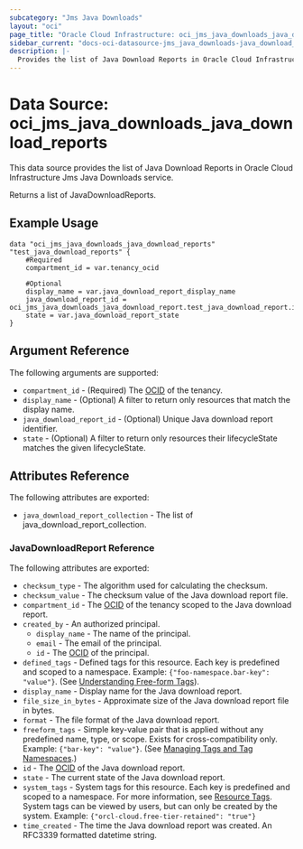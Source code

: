 ```yaml
---
subcategory: "Jms Java Downloads"
layout: "oci"
page_title: "Oracle Cloud Infrastructure: oci_jms_java_downloads_java_download_reports"
sidebar_current: "docs-oci-datasource-jms_java_downloads-java_download_reports"
description: |-
  Provides the list of Java Download Reports in Oracle Cloud Infrastructure Jms Java Downloads service
---
```


# Data Source: oci_jms_java_downloads_java_download_reports
This data source provides the list of Java Download Reports in Oracle Cloud Infrastructure Jms Java Downloads service.

Returns a list of JavaDownloadReports.


## Example Usage

```hcl
data "oci_jms_java_downloads_java_download_reports" "test_java_download_reports" {
	#Required
	compartment_id = var.tenancy_ocid

	#Optional
	display_name = var.java_download_report_display_name
	java_download_report_id = oci_jms_java_downloads_java_download_report.test_java_download_report.id
	state = var.java_download_report_state
}
```

## Argument Reference

The following arguments are supported:

* `compartment_id` - (Required) The [OCID](https://docs.cloud.oracle.com/iaas/Content/General/Concepts/identifiers.htm) of the tenancy. 
* `display_name` - (Optional) A filter to return only resources that match the display name.
* `java_download_report_id` - (Optional) Unique Java download report identifier.
* `state` - (Optional) A filter to return only resources their lifecycleState matches the given lifecycleState.


## Attributes Reference

The following attributes are exported:

* `java_download_report_collection` - The list of java_download_report_collection.

### JavaDownloadReport Reference

The following attributes are exported:

* `checksum_type` - The algorithm used for calculating the checksum.
* `checksum_value` - The checksum value of the Java download report file.
* `compartment_id` - The [OCID](https://docs.cloud.oracle.com/iaas/Content/General/Concepts/identifiers.htm) of the tenancy scoped to the Java download report. 
* `created_by` - An authorized principal.
	* `display_name` - The name of the principal.
	* `email` - The email of the principal.
	* `id` - The [OCID](https://docs.cloud.oracle.com/iaas/Content/General/Concepts/identifiers.htm) of the principal.
* `defined_tags` - Defined tags for this resource. Each key is predefined and scoped to a namespace. Example: `{"foo-namespace.bar-key": "value"}`. (See [Understanding Free-form Tags](https://docs.cloud.oracle.com/iaas/Content/Tagging/Tasks/managingtagsandtagnamespaces.htm)). 
* `display_name` - Display name for the Java download report.
* `file_size_in_bytes` - Approximate size of the Java download report file in bytes.
* `format` - The file format of the Java download report.
* `freeform_tags` - Simple key-value pair that is applied without any predefined name, type, or scope. Exists for cross-compatibility only. Example: `{"bar-key": "value"}`. (See [Managing Tags and Tag Namespaces](https://docs.cloud.oracle.com/iaas/Content/Tagging/Concepts/understandingfreeformtags.htm).) 
* `id` - The [OCID](https://docs.cloud.oracle.com/iaas/Content/General/Concepts/identifiers.htm) of the Java download report. 
* `state` - The current state of the Java download report.
* `system_tags` - System tags for this resource. Each key is predefined and scoped to a namespace. For more information, see [Resource Tags](https://docs.cloud.oracle.com/iaas/Content/General/Concepts/resourcetags.htm). System tags can be viewed by users, but can only be created by the system.  Example: `{"orcl-cloud.free-tier-retained": "true"}` 
* `time_created` - The time the Java download report was created. An RFC3339 formatted datetime string.

